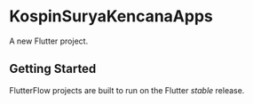# KospinSuryaKencanaApps

A new Flutter project.

## Getting Started

FlutterFlow projects are built to run on the Flutter _stable_ release.
